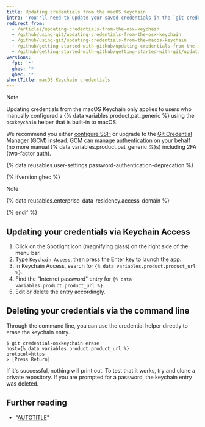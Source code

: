 ```yaml
---
title: Updating credentials from the macOS Keychain
intro: 'You''ll need to update your saved credentials in the `git-credential-osxkeychain` helper if you change your username, password, or {% data variables.product.pat_generic %} on {% data variables.product.product_name %}.'
redirect_from:
  - /articles/updating-credentials-from-the-osx-keychain
  - /github/using-git/updating-credentials-from-the-osx-keychain
  - /github/using-git/updating-credentials-from-the-macos-keychain
  - /github/getting-started-with-github/updating-credentials-from-the-macos-keychain
  - /github/getting-started-with-github/getting-started-with-git/updating-credentials-from-the-macos-keychain
versions:
  fpt: '*'
  ghes: '*'
  ghec: '*'
shortTitle: macOS Keychain credentials
---
```


> [!NOTE]
> Updating credentials from the macOS Keychain only applies to users who manually configured a {% data variables.product.pat_generic %} using the `osxkeychain` helper that is built-in to macOS.
>
> We recommend you either [configure SSH](/authentication/connecting-to-github-with-ssh) or upgrade to the [Git Credential Manager](/get-started/getting-started-with-git/caching-your-github-credentials-in-git) (GCM) instead. GCM can manage authentication on your behalf (no more manual {% data variables.product.pat_generic %}s) including 2FA (two-factor auth).

{% data reusables.user-settings.password-authentication-deprecation %}

{% ifversion ghec %}

> [!NOTE]
> {% data reusables.enterprise-data-residency.access-domain %}

{% endif %}

## Updating your credentials via Keychain Access

1. Click on the Spotlight icon (magnifying glass) on the right side of the menu bar.
1. Type `Keychain Access`, then press the Enter key to launch the app.
1. In Keychain Access, search for `{% data variables.product.product_url %}`.
1. Find the "Internet password" entry for `{% data variables.product.product_url %}`.
1. Edit or delete the entry accordingly.

## Deleting your credentials via the command line

Through the command line, you can use the credential helper directly to erase the keychain entry.

```shell
$ git credential-osxkeychain erase
host={% data variables.product.product_url %}
protocol=https
> [Press Return]
```

If it's successful, nothing will print out. To test that it works, try and clone a private repository. If you are prompted for a password, the keychain entry was deleted.

## Further reading

* "[AUTOTITLE](/get-started/getting-started-with-git/caching-your-github-credentials-in-git)"
